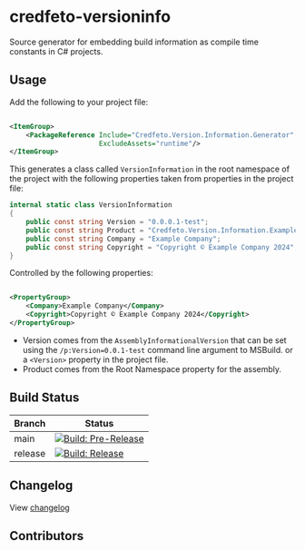 # credfeto-versioninfo

Source generator for embedding build information as compile time constants in C# projects.

## Usage

Add the following to your project file:

```xml

<ItemGroup>
    <PackageReference Include="Credfeto.Version.Information.Generator" Version="1.0.2.16" PrivateAssets="All"
                      ExcludeAssets="runtime"/>
</ItemGroup>
```

This generates a class called `VersionInformation` in the root namespace of the project with the following properties
taken from properties in the project file:

```csharp
internal static class VersionInformation
{
    public const string Version = "0.0.0.1-test";
    public const string Product = "Credfeto.Version.Information.Example.Tests";
    public const string Company = "Example Company";
    public const string Copyright = "Copyright © Example Company 2024";
}
```

Controlled by the following properties:

```xml

<PropertyGroup>
    <Company>Example Company</Company>
    <Copyright>Copyright © Example Company 2024</Copyright>
</PropertyGroup>
```

* Version comes from the ``AssemblyInformationalVersion`` that can be set using the ``/p:Version=0.0.1-test`` command
  line argument to MSBuild. or a ``<Version>`` property in the project file.
* Product comes from the Root Namespace property for the assembly.

## Build Status

| Branch  | Status                                                                                                                                                                                                                                        |
|---------|-----------------------------------------------------------------------------------------------------------------------------------------------------------------------------------------------------------------------------------------------|
| main    | [![Build: Pre-Release](https://github.com/credfeto/credfeto-versioninfo/actions/workflows/build-and-publish-pre-release.yml/badge.svg)](https://github.com/credfeto/credfeto-versioninfo/actions/workflows/build-and-publish-pre-release.yml) |
| release | [![Build: Release](https://github.com/credfeto/credfeto-versioninfo/actions/workflows/build-and-publish-release.yml/badge.svg)](https://github.com/credfeto/credfeto-versioninfo/actions/workflows/build-and-publish-release.yml)             |

## Changelog

View [changelog](CHANGELOG.md)

## Contributors

<!-- ALL-CONTRIBUTORS-LIST:START - Do not remove or modify this section -->
<!-- prettier-ignore-start -->
<!-- markdownlint-disable -->

<!-- markdownlint-restore -->
<!-- prettier-ignore-end -->

<!-- ALL-CONTRIBUTORS-LIST:END -->